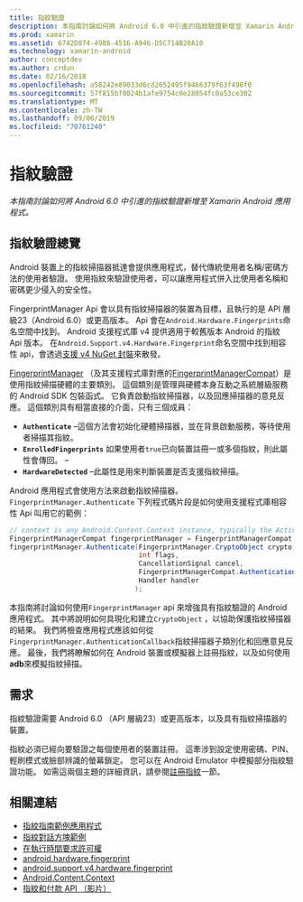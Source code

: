 ```yaml
---
title: 指紋驗證
description: 本指南討論如何將 Android 6.0 中引進的指紋驗證新增至 Xamarin Android 應用程式。
ms.prod: xamarin
ms.assetid: 6742D874-4988-4516-A946-D5C714B20A10
ms.technology: xamarin-android
author: conceptdev
ms.author: crdun
ms.date: 02/16/2018
ms.openlocfilehash: a58242e89033d6cd2652495f9466379f63f498f0
ms.sourcegitcommit: 57f815bf0024b1afe9754c0e28054fc0a53ce302
ms.translationtype: MT
ms.contentlocale: zh-TW
ms.lasthandoff: 09/06/2019
ms.locfileid: "70761240"
---
```

# <a name="fingerprint-authentication"></a>指紋驗證

_本指南討論如何將 Android 6.0 中引進的指紋驗證新增至 Xamarin Android 應用程式。_

## <a name="fingerprint-authentication-overview"></a>指紋驗證總覽

Android 裝置上的指紋掃描器抵達會提供應用程式，替代傳統使用者名稱/密碼方法的使用者驗證。 使用指紋來驗證使用者，可以讓應用程式併入比使用者名稱和密碼更少侵入的安全性。

FingerprintManager Api 會以具有指紋掃描器的裝置為目標，且執行的是 API 層級23（Android 6.0）或更高版本。 Api 會在`Android.Hardware.Fingerprints`命名空間中找到。 Android 支援程式庫 v4 提供適用于較舊版本 Android 的指紋 Api 版本。 在`Android.Support.v4.Hardware.Fingerprint`命名空間中找到相容性 api，會透過[支援 v4 NuGet 封裝](https://www.nuget.org/packages/Xamarin.Android.Support.v4/)來散發。

[FingerprintManager](https://developer.android.com/reference/android/hardware/fingerprint/FingerprintManager.html) （及其支援程式庫對應的[FingerprintManagerCompat](https://developer.android.com/reference/android/support/v4/hardware/fingerprint/FingerprintManagerCompat.html)）是使用指紋掃描硬體的主要類別。 這個類別是管理與硬體本身互動之系統層級服務的 Android SDK 包裝函式。 它負責啟動指紋掃描器，以及回應掃描器的意見反應。 這個類別具有相當直接的介面，只有三個成員：

- **`Authenticate`** &ndash;這個方法會初始化硬體掃描器，並在背景啟動服務，等待使用者掃描其指紋。
- **`EnrolledFingerprints`** 如果使用者`true`已向裝置註冊一或多個指紋，則此屬性會傳回。 &ndash;
- **`HardwareDetected`** &ndash;此屬性是用來判斷裝置是否支援指紋掃描。

Android 應用程式會使用方法來啟動指紋掃描器。`FingerprintManager.Authenticate` 下列程式碼片段是如何使用支援程式庫相容性 Api 叫用它的範例：

```csharp
// context is any Android.Content.Context instance, typically the Activity 
FingerprintManagerCompat fingerprintManager = FingerprintManagerCompat.From(context);
fingerprintManager.Authenticate(FingerprintManager.CryptoObject crypto,
                                int flags,
                                CancellationSignal cancel,
                                FingerprintManagerCompat.AuthenticationCallback callback,
                                Handler handler
                               );
```

本指南將討論如何使用`FingerprintManager` api 來增強具有指紋驗證的 Android 應用程式。 其中將說明如何具現化和建立`CryptoObject` ，以協助保護指紋掃描器的結果。 我們將檢查應用程式應該如何從`FingerprintManager.AuthenticationCallback`指紋掃描器子類別化和回應意見反應。 最後，我們將瞭解如何在 Android 裝置或模擬器上註冊指紋，以及如何使用**adb**來模擬指紋掃描。

## <a name="requirements"></a>需求

指紋驗證需要 Android 6.0 （API 層級23）或更高版本，以及具有指紋掃描器的裝置。 

指紋必須已經向要驗證之每個使用者的裝置註冊。 這牽涉到設定使用密碼、PIN、輕刷模式或臉部辨識的螢幕鎖定。 您可以在 Android Emulator 中模擬部分指紋驗證功能。  如需這兩個主題的詳細資訊，請參閱[註冊指紋](enrolling-fingerprint.md)一節。 

## <a name="related-links"></a>相關連結

- [指紋指南範例應用程式](https://docs.microsoft.com/samples/xamarin/monodroid-samples/fingerprintguide)
- [指紋對話方塊範例](https://docs.microsoft.com/samples/xamarin/monodroid-samples/android-m-fingerprintdialog)
- [在執行時間要求許可權](https://developer.android.com/training/permissions/requesting.html)
- [android.hardware.fingerprint](https://developer.android.com/reference/android/hardware/fingerprint/package-summary.html)
- [android.support.v4.hardware.fingerprint](https://developer.android.com/reference/android/support/v4/hardware/fingerprint/package-summary.html)
- [Android.Content.Context](xref:Android.Content.Context)
- [指紋和付款 API （影片）](https://youtu.be/VOn7VrTRlA4)
